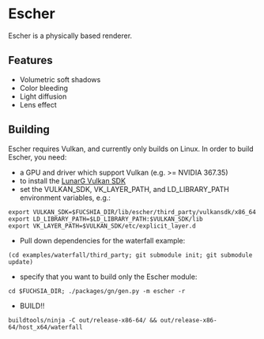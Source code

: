 # Escher

Escher is a physically based renderer.

## Features

 * Volumetric soft shadows
 * Color bleeding
 * Light diffusion
 * Lens effect

## Building
Escher requires Vulkan, and currently only builds on Linux.  In order to build Escher, you need:
  * a GPU and driver which support Vulkan (e.g. >= NVIDIA 367.35)
  * to install the [LunarG Vulkan SDK](https://lunarg.com/vulkan-sdk/)
  * set the VULKAN_SDK, VK_LAYER_PATH, and LD_LIBRARY_PATH environment variables, e.g.:
  ```
  export VULKAN_SDK=$FUCSHIA_DIR/lib/escher/third_party/vulkansdk/x86_64
  export LD_LIBRARY_PATH=$LD_LIBRARY_PATH:$VULKAN_SDK/lib
  export VK_LAYER_PATH=$VULKAN_SDK/etc/explicit_layer.d
  ```
  * Pull down dependencies for the waterfall example:
  ```
  (cd examples/waterfall/third_party; git submodule init; git submodule update)
  ```
  * specify that you want to build only the Escher module:
  ```
  cd $FUCHSIA_DIR; ./packages/gn/gen.py -m escher -r
  ```
  * BUILD!!
  ```
  buildtools/ninja -C out/release-x86-64/ && out/release-x86-64/host_x64/waterfall
  ```
